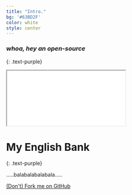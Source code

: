 ```yaml
---
title: "Intro."
bg: '#63BD2F'
color: white
style: center
---
```


### *whoa, hey an open-source*
{: .text-purple}

<!--
<span class="fa-stack subtlecircle" style="font-size:100px; background:rgba(255,166,0,0.1)">
  <i class="fa fa-circle fa-stack-2x text-white"></i>
  <i class="fa fa-bicycle fa-stack-1x text-orange"></i>
</span>
-->

<div class="icontain">
  <iframe src="img/xin.jpg" width="320"></iframe>
</div>


# My English Bank
{: .text-purple}

.....balabalabalabala.....



<span id="forkongithub">
  <a href="{{ site.source_link }}" class="bg-blue">
    (Don't) Fork me on GitHub
  </a>
</span>
